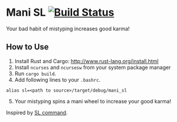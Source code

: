 # Mani SL [![Build Status](https://travis-ci.org/gifnksm/mani-sl.svg)](https://travis-ci.org/gifnksm/mani-sl)

Your bad habit of mistyping increases good karma!

## How to Use

1. Install Rust and Cargo: http://www.rust-lang.org/install.html
2. Install `ncurses` and `ncursesw` from your system package manager
3. Run `cargo build`.
4. Add following lines to your `.bashrc`.

  ```
  alias sl=<path to source>/target/debug/mani_sl
  ```

5. Your mistyping spins a mani wheel to increase your good karma!

Inspired by [SL command](https://github.com/mtoyoda/sl).
